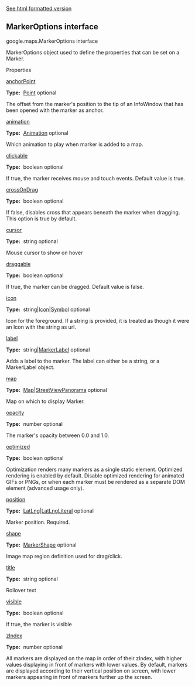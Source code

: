 [See html formatted version](https://huasofoundries.github.io/google-maps-documentation/MarkerOptions.html)


MarkerOptions interface
-----------------------

google.maps.MarkerOptions interface

MarkerOptions object used to define the properties that can be set on a Marker.

Properties

[anchorPoint](#MarkerOptions.anchorPoint)

**Type:**  [Point](Point.md) optional

The offset from the marker's position to the tip of an InfoWindow that has been opened with the marker as anchor.

[animation](#MarkerOptions.animation)

**Type:**  [Animation](Animation.md) optional

Which animation to play when marker is added to a map.

[clickable](#MarkerOptions.clickable)

**Type:**  boolean optional

If true, the marker receives mouse and touch events. Default value is true.

[crossOnDrag](#MarkerOptions.crossOnDrag)

**Type:**  boolean optional

If false, disables cross that appears beneath the marker when dragging. This option is true by default.

[cursor](#MarkerOptions.cursor)

**Type:**  string optional

Mouse cursor to show on hover

[draggable](#MarkerOptions.draggable)

**Type:**  boolean optional

If true, the marker can be dragged. Default value is false.

[icon](#MarkerOptions.icon)

**Type:**  string|[Icon](Icon.md)|[Symbol](Symbol.md) optional

Icon for the foreground. If a string is provided, it is treated as though it were an Icon with the string as url.

[label](#MarkerOptions.label)

**Type:**  string|[MarkerLabel](MarkerLabel.md) optional

Adds a label to the marker. The label can either be a string, or a MarkerLabel object.

[map](#MarkerOptions.map)

**Type:**  [Map](Map.md)|[StreetViewPanorama](StreetViewPanorama.md) optional

Map on which to display Marker.

[opacity](#MarkerOptions.opacity)

**Type:**  number optional

The marker's opacity between 0.0 and 1.0.

[optimized](#MarkerOptions.optimized)

**Type:**  boolean optional

Optimization renders many markers as a single static element. Optimized rendering is enabled by default. Disable optimized rendering for animated GIFs or PNGs, or when each marker must be rendered as a separate DOM element (advanced usage only).

[position](#MarkerOptions.position)

**Type:**  [LatLng](LatLng.md)|[LatLngLiteral](LatLngLiteral.md) optional

Marker position. Required.

[shape](#MarkerOptions.shape)

**Type:**  [MarkerShape](MarkerShape.md) optional

Image map region definition used for drag/click.

[title](#MarkerOptions.title)

**Type:**  string optional

Rollover text

[visible](#MarkerOptions.visible)

**Type:**  boolean optional

If true, the marker is visible

[zIndex](#MarkerOptions.zIndex)

**Type:**  number optional

All markers are displayed on the map in order of their zIndex, with higher values displaying in front of markers with lower values. By default, markers are displayed according to their vertical position on screen, with lower markers appearing in front of markers further up the screen.